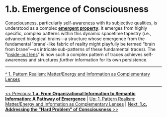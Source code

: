 # **1.b. Emergence of Consciousness**

[Consciousness](../glossary.md#consciousness), particularly [self-awareness](../glossary.md#self-awareness) with its subjective qualities, is understood as a complex [**emergent property**](../glossary.md#emergent-property). It emerges from highly specific, complex patterns within this dynamic spacetime tapestry (i.e., advanced biological brains—a structure whose emergence from the fundamental 'brane'-like fabric of reality might playfully be termed “brain from brane”—as intricate sub-patterns of these fundamental traces). The "[inside-out lens](../glossary.md#inside-out-lens)" is how such a complex pattern of traces achieves self-awareness and structures *further* information for its own persistence.

---

[^ 1. Pattern Realism: Matter/Energy and Information as Complementary Lenses](1-pattern-realism.md)  

---
[<< Previous: **1.a. From Organizational Information to Semantic Information: A Pathway of Emergence**](1a-pathway-emergence.md) | [Up: 1. Pattern Realism: Matter/Energy and Information as Complementary Lenses](1-pattern-realism.md) | [Next: **1.c. Addressing the "Hard Problem" of Consciousness** >>](1c-hard-problem-of-consciousness.md)
